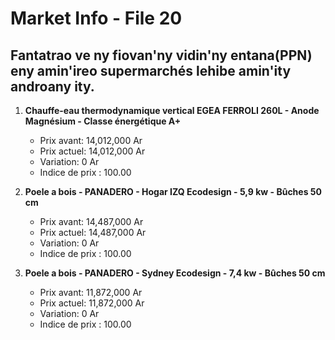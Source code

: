 # Market Info - File 20

## Fantatrao ve ny fiovan'ny vidin'ny entana(PPN) eny amin'ireo supermarchés lehibe amin'ity androany ity.

1. **Chauffe-eau thermodynamique vertical EGEA FERROLI 260L - Anode Magnésium - Classe énergétique A+**
   - Prix avant: 14,012,000 Ar
   - Prix actuel: 14,012,000 Ar
   - Variation: 0 Ar
   - Indice de prix : 100.00

2. **Poele a bois - PANADERO - Hogar IZQ Ecodesign - 5,9 kw - Bûches 50 cm**
   - Prix avant: 14,487,000 Ar
   - Prix actuel: 14,487,000 Ar
   - Variation: 0 Ar
   - Indice de prix : 100.00

3. **Poele a bois - PANADERO - Sydney Ecodesign - 7,4 kw - Bûches 50 cm**
   - Prix avant: 11,872,000 Ar
   - Prix actuel: 11,872,000 Ar
   - Variation: 0 Ar
   - Indice de prix : 100.00

